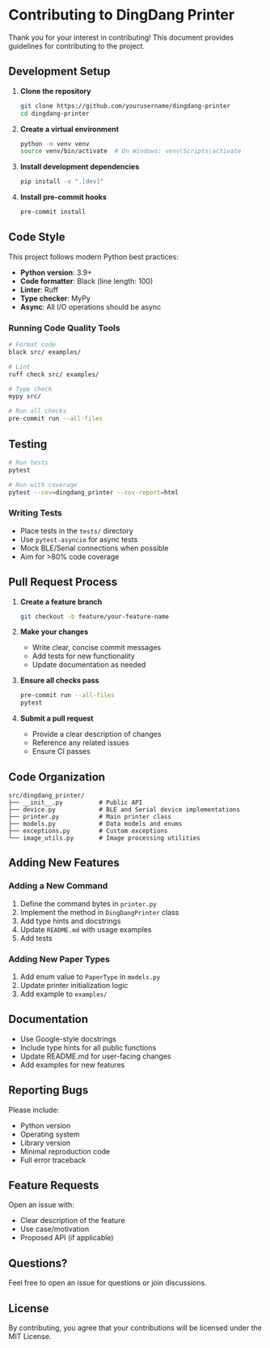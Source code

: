 # Contributing to DingDang Printer

Thank you for your interest in contributing! This document provides guidelines for contributing to the project.

## Development Setup

1. **Clone the repository**
   ```bash
   git clone https://github.com/yourusername/dingdang-printer
   cd dingdang-printer
   ```

2. **Create a virtual environment**
   ```bash
   python -m venv venv
   source venv/bin/activate  # On Windows: venv\Scripts\activate
   ```

3. **Install development dependencies**
   ```bash
   pip install -e ".[dev]"
   ```

4. **Install pre-commit hooks**
   ```bash
   pre-commit install
   ```

## Code Style

This project follows modern Python best practices:

- **Python version**: 3.9+
- **Code formatter**: Black (line length: 100)
- **Linter**: Ruff
- **Type checker**: MyPy
- **Async**: All I/O operations should be async

### Running Code Quality Tools

```bash
# Format code
black src/ examples/

# Lint
ruff check src/ examples/

# Type check
mypy src/

# Run all checks
pre-commit run --all-files
```

## Testing

```bash
# Run tests
pytest

# Run with coverage
pytest --cov=dingdang_printer --cov-report=html
```

### Writing Tests

- Place tests in the `tests/` directory
- Use `pytest-asyncio` for async tests
- Mock BLE/Serial connections when possible
- Aim for >80% code coverage

## Pull Request Process

1. **Create a feature branch**
   ```bash
   git checkout -b feature/your-feature-name
   ```

2. **Make your changes**
   - Write clear, concise commit messages
   - Add tests for new functionality
   - Update documentation as needed

3. **Ensure all checks pass**
   ```bash
   pre-commit run --all-files
   pytest
   ```

4. **Submit a pull request**
   - Provide a clear description of changes
   - Reference any related issues
   - Ensure CI passes

## Code Organization

```
src/dingdang_printer/
├── __init__.py          # Public API
├── device.py            # BLE and Serial device implementations
├── printer.py           # Main printer class
├── models.py            # Data models and enums
├── exceptions.py        # Custom exceptions
└── image_utils.py       # Image processing utilities
```

## Adding New Features

### Adding a New Command

1. Define the command bytes in `printer.py`
2. Implement the method in `DingDangPrinter` class
3. Add type hints and docstrings
4. Update `README.md` with usage examples
5. Add tests

### Adding New Paper Types

1. Add enum value to `PaperType` in `models.py`
2. Update printer initialization logic
3. Add example to `examples/`

## Documentation

- Use Google-style docstrings
- Include type hints for all public functions
- Update README.md for user-facing changes
- Add examples for new features

## Reporting Bugs

Please include:
- Python version
- Operating system
- Library version
- Minimal reproduction code
- Full error traceback

## Feature Requests

Open an issue with:
- Clear description of the feature
- Use case/motivation
- Proposed API (if applicable)

## Questions?

Feel free to open an issue for questions or join discussions.

## License

By contributing, you agree that your contributions will be licensed under the MIT License.
